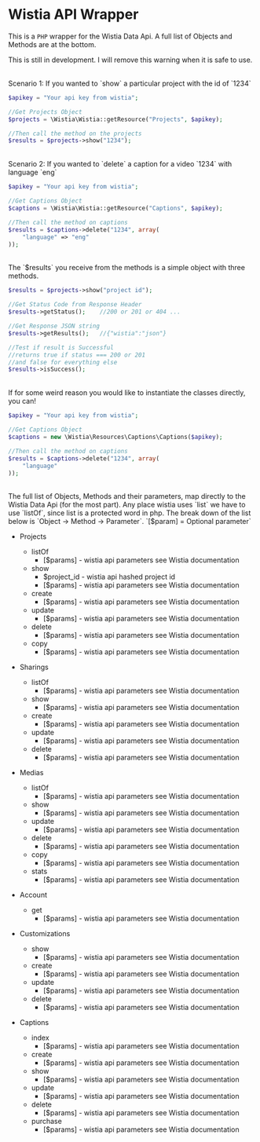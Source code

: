 # Wistia API Wrapper

This is a `PHP` wrapper for the Wistia Data Api. A full list of Objects and Methods are at the bottom.

This is still in development.  I will remove this warning when it is safe to use.

<br />
Scenario 1: If you wanted to `show` a particular project with the id of `1234`

```php
$apikey = "Your api key from wistia";

//Get Projects Object
$projects = \Wistia\Wistia::getResource("Projects", $apikey);

//Then call the method on the projects
$results = $projects->show("1234");

```
<br />
Scenario 2: If you wanted to `delete` a caption for a video `1234` with language `eng`

```php
$apikey = "Your api key from wistia";

//Get Captions Object
$captions = \Wistia\Wistia::getResource("Captions", $apikey);

//Then call the method on captions
$results = $captions->delete("1234", array(
	"language" => "eng"
));

```
<br />
The `$results` you receive from the methods is a simple object with three methods.

```php
$results = $projects->show("project id");

//Get Status Code from Response Header
$results->getStatus();    //200 or 201 or 404 ...

//Get Response JSON string 
$results->getResults();   //{"wistia":"json"}

//Test if result is Successful
//returns true if status === 200 or 201
//and false for everything else
$results->isSuccess();		

```

<br />
If for some weird reason you would like to instantiate the classes directly, you can!

```php
$apikey = "Your api key from wistia";

//Get Captions Object
$captions = new \Wistia\Resources\Captions\Captions($apikey);

//Then call the method on captions
$results = $captions->delete("1234", array(
	"language"
));
```

<br />
The full list of Objects, Methods and their parameters,  map directly to the Wistia Data Api (for the most part).
Any place wistia uses `list`  we have to use `listOf`, since list is a protected word in php. The break down of the list below is
`Object -> Method -> Parameter`.  `[$param] =  Optional parameter`

* Projects
	- listOf
		* [$params] - wistia api parameters see Wistia documentation
	- show
		* $project_id - wistia api hashed project id
		* [$params] - wistia api parameters see Wistia documentation
	- create
		* [$params] - wistia api parameters see Wistia documentation
	- update
		* [$params] - wistia api parameters see Wistia documentation
	- delete
		* [$params] - wistia api parameters see Wistia documentation
	- copy
		* [$params] - wistia api parameters see Wistia documentation

* Sharings
	- listOf
		* [$params] - wistia api parameters see Wistia documentation
	- show
		* [$params] - wistia api parameters see Wistia documentation
	- create
		* [$params] - wistia api parameters see Wistia documentation
	- update
		* [$params] - wistia api parameters see Wistia documentation
	- delete
		* [$params] - wistia api parameters see Wistia documentation

* Medias
	- listOf
		* [$params] - wistia api parameters see Wistia documentation
	- show
		* [$params] - wistia api parameters see Wistia documentation
	- update
		* [$params] - wistia api parameters see Wistia documentation
	- delete
		* [$params] - wistia api parameters see Wistia documentation
	- copy
		* [$params] - wistia api parameters see Wistia documentation
	- stats
		* [$params] - wistia api parameters see Wistia documentation

* Account
	- get
		* [$params] - wistia api parameters see Wistia documentation

* Customizations
	- show
		* [$params] - wistia api parameters see Wistia documentation
	- create
		* [$params] - wistia api parameters see Wistia documentation
	- update
		* [$params] - wistia api parameters see Wistia documentation
	- delete
		* [$params] - wistia api parameters see Wistia documentation

* Captions
	- index
		* [$params] - wistia api parameters see Wistia documentation
	- create
		* [$params] - wistia api parameters see Wistia documentation
	- show
		* [$params] - wistia api parameters see Wistia documentation
	- update
		* [$params] - wistia api parameters see Wistia documentation
	- delete
		* [$params] - wistia api parameters see Wistia documentation
	- purchase
		* [$params] - wistia api parameters see Wistia documentation


